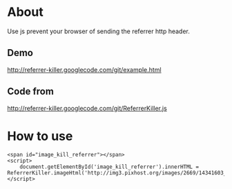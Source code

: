 # About
Use js prevent your browser of sending the referrer http header.
## Demo
http://referrer-killer.googlecode.com/git/example.html

## Code from
http://referrer-killer.googlecode.com/git/ReferrerKiller.js
# How to use

    <span id="image_kill_referrer"></span>
    <script>
        document.getElementById('image_kill_referrer').innerHTML = ReferrerKiller.imageHtml('http://img3.pixhost.org/images/2669/14341603_a_fun.jpg');
    </script>
